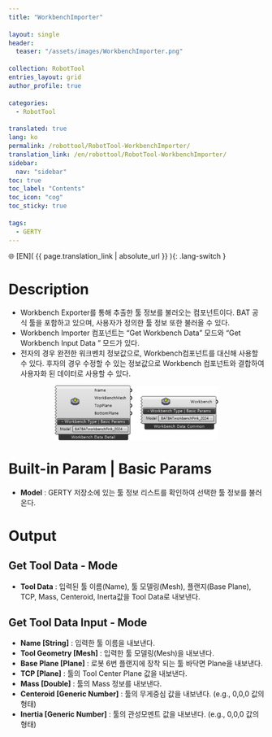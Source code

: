 ```yaml
---
title: "WorkbenchImporter"

layout: single
header:
  teaser: "/assets/images/WorkbenchImporter.png"

collection: RobotTool
entries_layout: grid
author_profile: true

categories:
  - RobotTool
  
translated: true
lang: ko
permalink: /robottool/RobotTool-WorkbenchImporter/
translation_link: /en/robottool/RobotTool-WorkbenchImporter/
sidebar:
  nav: "sidebar"
toc: true
toc_label: "Contents"
toc_icon: "cog"
toc_sticky: true

tags: 
  - GERTY
---
```


🌐 [EN]( {{ page.translation_link | absolute_url }} ){: .lang-switch }

# Description

* Workbench Exporter를 통해 추출한 툴 정보를 불러오는 컴포넌트이다. BAT 공식 툴을 포함하고 있으며, 사용자가 정의한 툴 정보 또한 불러올 수 있다.
* Workbench Importer 컴포넌트는 “Get Workbench Data” 모드와 “Get Workbench Input Data ” 모드가 있다.
* 전자의 경우 완전한 워크벤치 정보값으로, Workbench컴포넌트를 대신해 사용할 수 있다. 후자의 경우 수정할 수 있는 정보값으로 Workbench 컴포넌트와 결합하여 사용자화 된 데이터로 사용할 수 있다.

<p align="center">  <img src="/assets/images/WorkbenchImporter.png" align="center" width="64%"></p>


# Built-in Param | Basic Params

* **Model** : GERTY 저장소에 있는 툴 정보 리스트를 확인하여 선택한 툴 정보를 불러온다.

# Output

## Get Tool Data - Mode

* **Tool Data** : 입력된 툴 이름(Name), 툴 모델링(Mesh), 플랜지(Base Plane), TCP, Mass, Centeroid, Inerta값을 Tool Data로 내보낸다.

## Get Tool Data Input - Mode

* **Name [String]** : 입력한 툴 이름을 내보낸다.
* **Tool Geometry [Mesh]** : 입력한 툴 모델링(Mesh)을 내보낸다.
* **Base Plane [Plane]** : 로봇 6번 플랜지에 장착 되는 툴 바닥면 Plane을 내보낸다.
* **TCP [Plane]** : 툴의 Tool Center Plane 값을 내보낸다.
* **Mass [Double]** : 툴의 Mass 정보를 내보낸다.
* **Centeroid [Generic Number]** : 툴의 무게중심 값을 내보낸다. (e.g., 0,0,0 값의 형태)
* **Inertia [Generic Number]** : 툴의 관성모멘트 값을 내보낸다. (e.g., 0,0,0 값의 형태)